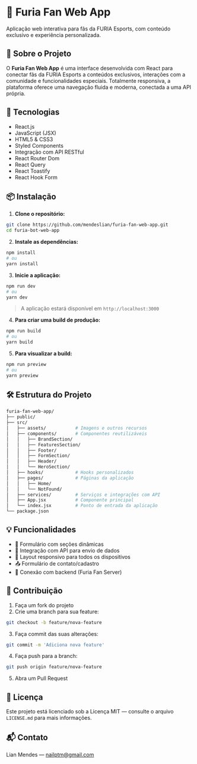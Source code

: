 # 🦊 Furia Fan Web App

Aplicação web interativa para fãs da FURIA Esports, com conteúdo exclusivo e experiência personalizada.

## 📌 Sobre o Projeto

O **Furia Fan Web App** é uma interface desenvolvida com React para conectar fãs da FURIA Esports a conteúdos exclusivos, interações com a comunidade e funcionalidades especiais. Totalmente responsiva, a plataforma oferece uma navegação fluida e moderna, conectada a uma API própria.

## 🚀 Tecnologias

- React.js
- JavaScript (JSX)
- HTML5 & CSS3
- Styled Components
- Integração com API RESTful
- React Router Dom
- React Query
- React Toastify
- React Hook Form

## 📦 Instalação

1. **Clone o repositório:**

```bash
git clone https://github.com/mendeslian/furia-fan-web-app.git
cd furia-bot-web-app
```

2. **Instale as dependências:**

```bash
npm install
# ou
yarn install
```

3. **Inicie a aplicação:**

```bash
npm run dev
# ou
yarn dev
```

> A aplicação estará disponível em `http://localhost:3000`

4. **Para criar uma build de produção:**

```bash
npm run build
# ou
yarn build
```

5. **Para visualizar a build:**

```bash
npm run preview
# ou
yarn preview
```

## 🛠️ Estrutura do Projeto

```bash
furia-fan-web-app/
├── public/
├── src/
│   ├── assets/           # Imagens e outros recursos
│   ├── components/       # Componentes reutilizáveis
│   │   ├── BrandSection/
│   │   ├── FeaturesSection/
│   │   ├── Footer/
│   │   ├── FormSection/
│   │   ├── Header/
│   │   └── HeroSection/
│   ├── hooks/            # Hooks personalizados
│   ├── pages/            # Páginas da aplicação
│   │   ├── Home/
│   │   └── NotFound/
│   ├── services/         # Serviços e integrações com API
│   ├── App.jsx           # Componente principal
│   └── index.jsx         # Ponto de entrada da aplicação
└── package.json
```

## 💡 Funcionalidades

- 🎯 Formulário com seções dinâmicas
- 🧬 Integração com API para envio de dados
- 📱 Layout responsivo para todos os dispositivos
- 📤 Formulário de contato/cadastro
- 🔗 Conexão com backend (Furia Fan Server)

## 🤝 Contribuição

1. Faça um fork do projeto
2. Crie uma branch para sua feature:

```bash
git checkout -b feature/nova-feature
```

3. Faça commit das suas alterações:

```bash
git commit -m 'Adiciona nova feature'
```

4. Faça push para a branch:

```bash
git push origin feature/nova-feature
```

5. Abra um Pull Request

## 📄 Licença

Este projeto está licenciado sob a Licença MIT — consulte o arquivo `LICENSE.md` para mais informações.

## 📬 Contato

Lian Mendes — [nailptm@gmail.com](mailto:nailptm@gmail.com)

<!-- Link do Projeto: [https://github.com/seu-usuario/furia-bot-web-app](https://github.com/seu-usuario/furia-bot-web-app) -->
